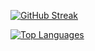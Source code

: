 [![GitHub Streak](https://streak-stats.demolab.com/?user=malciller)](https://git.io/streak-stats)

[![Top Languages](https://github-readme-stats-sepia-mu-56.vercel.app/api/top-langs/?username=malciller&langs_count=8&theme=dark)](https://github.com/anuraghazra/github-readme-stats)
